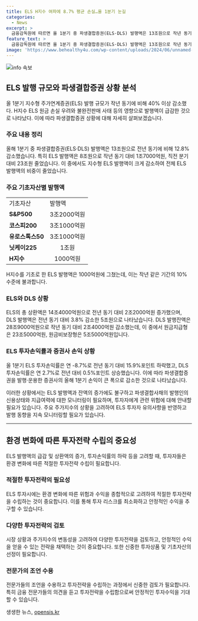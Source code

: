 ```yaml
---
title: ELS H지수 여파에 8.7% 평균 손실…올 1분기 눈길
categories:
  - News
excerpt: >
  금융감독원에 따르면 올 1분기 중 파생결합증권(ELS·DLS) 발행액은 13조원으로 작년 동기에 비해 12.8% 감소했다. 이는 홍콩 H지수 기초 ELS 손실을 우려한 투자수요 위축과 관련이 있다. 특히, 지수형 ELS 발행액이 작년 동기 대비 44.4% 감소하여 이에 따른 영향이 컸다. 또한, 파생결합증권 총 상환액은 증가하였으며, 주요 주가지수의 추세 변화에 따라 투자자 유의사항을 안내할 것이라고 밝혔다. ELS 투자손익률은 8.7%로 하락하였으며, 파생결합증권 발행·운용한 증권사의 영업손익도 큰 폭으로 줄었다.
feature_text: >
  금융감독원에 따르면 올 1분기 중 파생결합증권(ELS·DLS) 발행액은 13조원으로 작년 동기에 비해 12.8% 감소했다. 이는 홍콩 H지수 기초 ELS 손실을 우려한 투자수요 위축과 관련이 있다. 특히, 지수형 ELS 발행액이 작년 동기 대비 44.4% 감소하여 이에 따른 영향이 컸다. 또한, 파생결합증권 총 상환액은 증가하였으며, 주요 주가지수의 추세 변화에 따라 투자자 유의사항을 안내할 것이라고 밝혔다. ELS 투자손익률은 8.7%로 하락하였으며, 파생결합증권 발행·운용한 증권사의 영업손익도 큰 폭으로 줄었다.
image: 'https://www.behealthy4u.com/wp-content/uploads/2024/06/unnamed-file.png'
---
```


<p><img src="https://www.behealthy4u.com/wp-content/uploads/2024/06/unnamed-file.png" alt="info 속보" /></p>

<h2 data-ke-size="size26">ELS 발행 규모와 파생결합증권 상황 분석</h2>

<p data-ke-size="size16">올 1분기 지수형 주가연계증권(ELS) 발행 규모가 작년 동기에 비해 40% 이상 감소했다. H지수 ELS 원금 손실 우려와 불완전판매 사태 등의 영향으로 발행액이 급감한 것으로 나타났다. 이에 따라 파생결합증권 상황에 대해 자세히 살펴보겠습니다.</p>

<h3>주요 내용 정리</h3>

<p data-ke-size="size16">올해 1분기 중 파생결합증권(ELS·DLS) 발행액은 13조원으로 전년 동기에 비해 12.8% 감소했습니다. 특히 ELS 발행액은 8조원으로 작년 동기 대비 1조7000억원, 직전 분기 대비 23조원 줄었습니다. 이 중에서도 지수형 ELS 발행액이 크게 감소하여 전체 ELS 발행액의 비중이 줄었습니다.</p>

<h3>주요 기초자산별 발행액</h3>

<table>
  <tr>
    <td>기초자산</td>
    <td>발행액</td>
  </tr>
  <tr>
    <td><b>S&P500</b></td>
    <td style="text-align: center;">3조2000억원</td>
  </tr>
  <tr>
    <td><b>코스피200</b></td>
    <td style="text-align: center;">3조1000억원</td>
  </tr>
  <tr>
    <td><b>유로스톡스50</b></td>
    <td style="text-align: center;">3조1000억원</td>
  </tr>
  <tr>
    <td><b>닛케이225</b></td>
    <td style="text-align: center;">1조원</td>
  </tr>
  <tr>
    <td><b>H지수</b></td>
    <td style="text-align: center;">1000억원</td>
  </tr>
</table>

<p data-ke-size="size16">H지수를 기초로 한 ELS 발행액은 1000억원에 그쳤는데, 이는 작년 같은 기간의 10% 수준에 불과합니다.</p>

<h3>ELS와 DLS 상황</h3>

<p data-ke-size="size16">ELS의 총 상환액은 14조4000억원으로 전년 동기 대비 2조2000억원 증가했으며, DLS 발행액은 전년 동기 대비 3.8% 감소한 5조원으로 나타났습니다. DLS 발행잔액은 28조9000억원으로 작년 동기 대비 2조4000억원 감소했는데, 이 중에서 원금지급형은 23조5000억원, 원금비보장형은 5조5000억원입니다.</p>

<h3>ELS 투자손익률과 증권사 손익 상황</h3>

<p data-ke-size="size16">올 1분기 ELS 투자손익률은 연 -8.7%로 전년 동기 대비 15.9%포인트 하락했고, DLS 투자손익률은 연 2.7%로 전년 대비 0.5%포인트 상승했습니다. 이에 따라 파생결합증권을 발행·운용한 증권사의 올해 1분기 손익이 큰 폭으로 감소한 것으로 나타났습니다.</p>

<p data-ke-size="size16">이러한 상황에서는 ELS 발행액과 잔액의 증가에도 불구하고 파생결합사채의 발행인의 신용상태와 지급여력에 대한 모니터링이 필요하며, 투자자에게 관련 위험에 대해 안내할 필요가 있습니다. 주요 주가지수의 상황을 고려하여 ELS 투자자 유의사항을 반영하고 발행 동향을 지속 모니터링할 필요가 있습니다.</p>

<hr>

<h2 data-ke-size="size26">환경 변화에 따른 투자전략 수립의 중요성</h2>

<p data-ke-size="size16">ELS 발행액의 급감 및 상환액의 증가, 투자손익률의 하락 등을 고려할 때, 투자자들은 환경 변화에 따른 적절한 투자전략 수립이 필요합니다.</p>

<h3>적절한 투자전략의 필요성</h3>

<p data-ke-size="size16">ELS 투자시에는 환경 변화에 따른 위험과 수익을 종합적으로 고려하여 적절한 투자전략을 수립하는 것이 중요합니다. 이를 통해 투자 리스크를 최소화하고 안정적인 수익을 추구할 수 있습니다.</p>

<h3>다양한 투자전략의 검토</h3>

<p data-ke-size="size16">시장 상황과 주가지수의 변동성을 고려하여 다양한 투자전략을 검토하고, 안정적인 수익을 얻을 수 있는 전략을 채택하는 것이 중요합니다. 또한 신중한 투자상품 및 기초자산의 선정이 필요합니다.</p>

<h3>전문가의 조언 수용</h3>

<p data-ke-size="size16">전문가들의 조언을 수용하고 투자전략을 수립하는 과정에서 신중한 검토가 필요합니다. 특히 금융 전문가들의 의견을 듣고 투자전략을 수립함으로써 안정적인 투자수익을 기대할 수 있습니다.</p>
생생한 뉴스, <a href="https://opensis.kr" rel="dofollow">opensis.kr</a>


